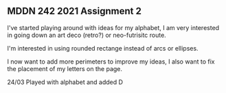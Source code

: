 ## MDDN 242 2021 Assignment 2

I've started playing around with ideas for my alphabet, I am very interested in going down an art deco (retro?) or neo-futrisitc route.

I'm interested in using rounded rectange instead of arcs or ellipses.  

I now want to add more perimeters to improve my ideas, I also want to fix the placement of my letters on the page.


24/03
Played with alphabet and added D